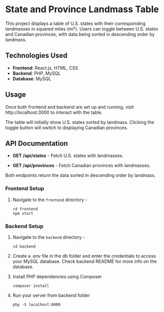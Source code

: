 # State and Province Landmass Table

This project displays a table of U.S. states with their corresponding landmasses in squared miles (mi²). Users can toggle between U.S. states and Canadian provinces, with data being sorted in descending order by landmass.

## Technologies Used

- **Frontend**: React.js, HTML, CSS
- **Backend**: PHP, MySQL
- **Database**: MySQL

## Usage
Once both frontend and backend are set up and running, visit http://localhost:3000 to interact with the table.

The table will initially show U.S. states sorted by landmass. Clicking the toggle button will switch to displaying Canadian provinces.

## API Documentation
- **GET /api/states** - Fetch U.S. states with landmasses.

- **GET /api/provinces** - Fetch Canadian provinces with landmasses.

Both endpoints return the data sorted in descending order by landmass.

### Frontend Setup

1. Navigate to the `frontend` directory - 
   ```
   cd frontend
   npm start

### Backend Setup

1. Navigate to the `backend` directory - 
   ```
   cd backend

2. Create a .env file in the db folder and enter the credentials to access your MySQL database. Check backend README for more info on the database.

3. Install PHP dependencies using Composer 

    ```
    composer install

3. Run your server from backend folder
    ```
    php -S localhost:8000